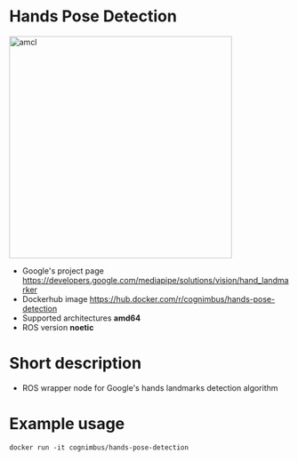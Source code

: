 # Hands Pose Detection

<img src="./hands_pose_detection/hand_landmarks.png" alt="amcl" width="400"/>

* Google's project page https://developers.google.com/mediapipe/solutions/vision/hand_landmarker
* Dockerhub image https://hub.docker.com/r/cognimbus/hands-pose-detection
* Supported architectures <b>amd64</b>
* ROS version <b>noetic</b>

# Short description
* ROS wrapper node for Google's hands landmarks detection algorithm

# Example usage
```
docker run -it cognimbus/hands-pose-detection

```


